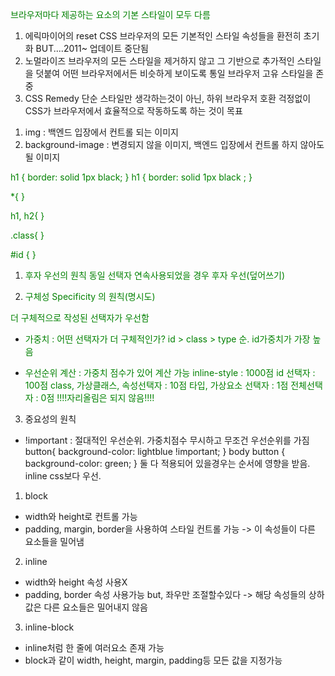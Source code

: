 <!-- Reset CSS -->
브라우저마다 제공하는 요소의 기본 스타일이 모두 다름

1. 에릭마이어의 reset CSS
브라우저의 모든 기본적인 스타일 속성들을 환전히 초기화
BUT....2011~ 업데이트 중단됨
2. 노멀라이즈
브라우저의 모든 스타일을 제거하지 않고 그 기반으로 추가적인 스타일을 덧붙여 어떤 브라우저에서든 비슷하게 보이도록 통일
브라우저 고유 스타일을 존중
3. CSS Remedy
단순 스타일만 생각하는것이 아닌, 하위 브라우저 호환 걱정없이 CSS가 브라우저에서 효율적으로 작동하도록 하는 것이 목표


<!-- img와 background-image -->
1. img : 백엔드 입장에서 컨트롤 되는 이미지
2. background-image : 변경되지 않을 이미지, 백엔드 입장에서 컨트롤 하지 않아도 될 이미지




<!-- CSS도 HTML과 마찬가지로 공백을 병합 -->
h1 {
    border: 
        solid 
        1px 
        black;
}
h1 {
    border: 
        solid 
        1px 
        black
    ;
}


<!-- Selector -->

*{
    <!-- 범용(애스터리스크)선택자 : 문서의 모든요소에 스타일적용 -->
}

h1, h2{
    <!-- 타입선택자 : 지정요소에 스타일 적용 동시에 여러개지정가능 -->
}

.class{
    <!-- class 선택자 : .이름 요소에 스타일 적용 -->
}

#id {
    <!-- id 선택자 : #이름 요소에 스타일 적용. 문서 내 하나 -->
}

<!-- 선택자 우선순위 -->
1. 후자 우선의 원칙
동일 선택자 연속사용되었을 경우 후자 우선(덮어쓰기)

2. 구체성 Specificity 의 원칙(명시도)
    <style>
        p.color-red {
            color: red;
            font-size: 20px;
        }

        p {
            color: green;
        }
    </style>
더 구체적으로 작성된 선택자가 우선함

- 가중치 : 어떤 선택자가 더 구체적인가?
id > class > type 순. id가중치가 가장 높음

- 우선순위 계산 : 가중치 점수가 있어 계산 가능
inline-style : 1000점
id 선택자 : 100점
class, 가상클래스, 속성선택자 : 10점
타입, 가상요소 선택자 : 1점
전체선택자 : 0점
!!!!자리올림은 되지 않음!!!!

3. 중요성의 원칙 
- !important : 절대적인 우선순위. 가중치점수 무시하고 무조건 우선순위를 가짐
    button{ 
        background-color: lightblue !important; 
    }
    body button {
        background-color: green; 
    }
둘 다 적용되어 있을경우는 순서에 영향을 받음. inline css보다 우선.


<!-- Box Model -->

1. block
- width와 height로 컨트롤 가능
- padding, margin, border을 사용하여 스타일 컨트롤 가능 -> 이 속성들이 다른 요소들을 밀어냄

2. inline
- width와 height 속성 사용X
- padding, border 속성 사용가능 but, 좌우만 조절할수있다 -> 해당 속성들의 상하값은 다른 요소들은 밀어내지 않음

3. inline-block
- inline처럼 한 줄에 여러요소 존재 가능
- block과 같이 width, height, margin, padding등 모든 값을 지정가능